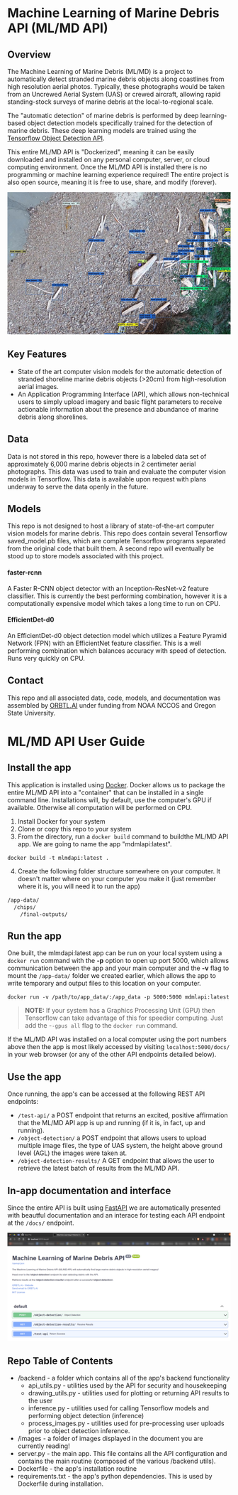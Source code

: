 # Machine Learning of Marine Debris API (ML/MD API)
## Overview
The Machine Learning of Marine Debris (ML/MD) is a project to automatically detect stranded marine debris objects along coastlines from high resolution aerial photos. Typically, these photographs would be taken from an Uncrewed Aerial System (UAS) or crewed aircraft, allowing rapid standing-stock surveys of marine debris at the local-to-regional scale.

The "automatic detection" of marine debris is performed by deep learning-based object detection models specifically trained for the detection of marine debris. These deep learning models are trained using the [Tensorflow Object Detection API](https://github.com/tensorflow/models/blob/master/research/object_detection/README.md).

This entire ML/MD API is "Dockerized", meaning it can be easily downloaded and installed on any personal computer, server, or cloud computing environment. Once the ML/MD API is installed there is no programming or machine learning experience required! The entire project is also open source, meaning it is free to use, share, and modify (forever). 

![An image showing detections of plastic, wood, and other manmade marine debris along a complex shoreline image.](https://github.com/orbtl-ai/md-ml-api/blob/main/images/api_demo_main.png)

## Key Features
- State of the art computer vision models for the automatic detection of stranded shoreline marine debris objects (>20cm) from high-resolution aerial images.
- An Application Programming Interface (API), which allows non-technical users to simply upload imagery and basic flight parameters to receive actionable information about the presence and abundance of marine debris along shorelines.
## Data
Data is not stored in this repo, however there is a labeled data set of approximately 6,000 marine debris objects in 2 centimeter aerial photographs. This data was used to train and evaluate the computer vision models in Tensorflow. This data is available upon request with plans underway to serve the data openly in the future.
## Models
This repo is not designed to host a library of state-of-the-art computer vision models for marine debris. This repo does contain several Tensorflow saved_model.pb files, which are complete Tensorflow programs separated from the original code that built them. A second repo will eventually be stood up to store models associated with this project.
#### faster-rcnn
A Faster R-CNN object detector with an Inception-ResNet-v2 feature classifier. This is currently the best performing combination, however it is a computationally expensive model which takes a long time to run on CPU.
#### EfficientDet-d0
An EfficientDet-d0 object detection model which utilizes a Feature Pyramid Network (FPN) with an EfficientNet feature classifier. This is a well performing combination which balances accuracy with speed of detection. Runs very quickly on CPU.
## Contact
This repo and all associated data, code, models, and documentation was assembled by [ORBTL.AI](ross@orbtl.ai) under funding from NOAA NCCOS and Oregon State University.
# ML/MD API User Guide
## Install the app
This application is installed using [Docker](https://www.docker.com/). Docker allows us to package the entire ML/MD API into a "container" that can be installed in a single command line. Installations will, by default, use the computer's GPU if available. Otherwise all computation will be performed on CPU.

1. Install Docker for your system
2. Clone or copy this repo to your system
3. From the directory, run a ```docker build``` command to buildthe ML/MD API app. We are going to name the app "mdmlapi:latest". 
```
docker build -t mlmdapi:latest .
```
4. Create the following folder structure somewhere on your computer. It doesn't matter where on your computer you make it (just remember where it is, you will need it to run the app)
```
/app-data/
  /chips/
	/final-outputs/
```
## Run the app
One built, the mlmdapi:latest app can be run on your local system using a ```docker run``` command with the **-p** option to open up port 5000, which allows communication between the app and your main computer and the **-v** flag to mount the ```/app-data/``` folder we created earlier, which allows the app to write temporary and output files to this location on your computer.
```
docker run -v /path/to/app_data/:/app_data -p 5000:5000 mdmlapi:latest
```
> **NOTE:** If your system has a Graphics Processing Unit (GPU) then Tensorflow can take advantage of this for speedier computing. Just add the -```-gpus all``` flag to the ```docker run``` command.

If the ML/MD API was installed on a local computer using the port numbers above then the app is most likely accessed by visiting ```localhost:5000/docs/``` in your web browser (or any of the other API endpoints detailed below).

## Use the app
Once running, the app's can be accessed at the following REST API endpoints:
- ```/test-api/``` a POST endpoint that returns an excited, positive affirmation that the ML/MD API app is up and running (if it is, in fact, up and running).
- ```/object-detection/``` a POST endpoint that allows users to upload multiple image files, the type of UAS system, the height above ground level (AGL) the images were taken at.
- ```/object-detection-results/``` A GET endpoint that allows the user to retrieve the latest batch of results from the ML/MD API.

## In-app documentation and interface
Since the entire API is built using [FastAPI](https://fastapi.tiangolo.com/) we are automatically presented with beautful documentation and an interace for testing each API endpoint at the ```/docs/``` endpoint.

![An image showing the API's /docs/ page, which shows additional app info and a testing interface.](https://github.com/orbtl-ai/md-ml-api/blob/main/images/api_docs_v02.png)

## Repo Table of Contents
- /backend - a folder which contains all of the app's backend functionality
  - api_utils.py - utilities used by the API for security and housekeeping
  - drawing_utils.py - utilities used for plotting or returning API results to the user
  - inference.py - utilities used for calling Tensorflow models and performing object detection (inference)
  - process_images.py - utilities used for pre-processing user uploads prior to object detection inference.
- /images - a folder of images displayed in the document you are currently reading!
- server.py - the main app. This file contains all the API configuration and contains the main routine (composed of the various /backend utils).
- Dockerfile - the app's installation routine
- requirements.txt - the app's python dependencies. This is used by Dockerfile during installation.

